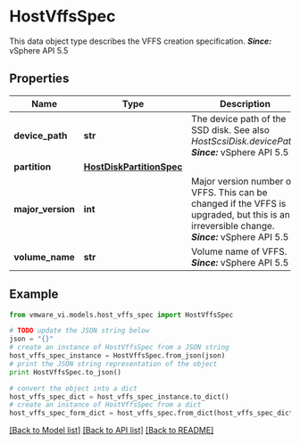 # HostVffsSpec

This data object type describes the VFFS creation specification.  ***Since:*** vSphere API 5.5 

## Properties
Name | Type | Description | Notes
------------ | ------------- | ------------- | -------------
**device_path** | **str** | The device path of the SSD disk.  See also *HostScsiDisk.devicePath*.  ***Since:*** vSphere API 5.5  | 
**partition** | [**HostDiskPartitionSpec**](HostDiskPartitionSpec.md) |  | [optional] 
**major_version** | **int** | Major version number of VFFS.  This can be changed if the VFFS is upgraded, but this is an irreversible change.  ***Since:*** vSphere API 5.5  | 
**volume_name** | **str** | Volume name of VFFS.  ***Since:*** vSphere API 5.5  | 

## Example

```python
from vmware_vi.models.host_vffs_spec import HostVffsSpec

# TODO update the JSON string below
json = "{}"
# create an instance of HostVffsSpec from a JSON string
host_vffs_spec_instance = HostVffsSpec.from_json(json)
# print the JSON string representation of the object
print HostVffsSpec.to_json()

# convert the object into a dict
host_vffs_spec_dict = host_vffs_spec_instance.to_dict()
# create an instance of HostVffsSpec from a dict
host_vffs_spec_form_dict = host_vffs_spec.from_dict(host_vffs_spec_dict)
```
[[Back to Model list]](../README.md#documentation-for-models) [[Back to API list]](../README.md#documentation-for-api-endpoints) [[Back to README]](../README.md)


